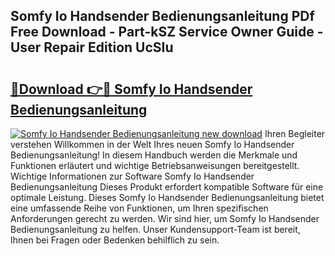 ## Somfy Io Handsender Bedienungsanleitung PDf Free Download - Part-kSZ Service Owner Guide - User Repair Edition UcSIu

# <h2><a href="http://df2t57.blite.top/?on=Somfy+Io+Handsender+Bedienungsanleitung">🔗Download 👉🔴 Somfy Io Handsender Bedienungsanleitung</a></h2>

[![Somfy Io Handsender Bedienungsanleitung new download](https://i.imgur.com/lujVjoI.png)](http://df2t57.blite.top/?on=Somfy+Io+Handsender+Bedienungsanleitung)
Ihren Begleiter verstehen Willkommen in der Welt Ihres neuen Somfy Io Handsender Bedienungsanleitung! In diesem Handbuch werden die Merkmale und Funktionen erläutert und wichtige Betriebsanweisungen bereitgestellt. Wichtige Informationen zur Software Somfy Io Handsender Bedienungsanleitung Dieses Produkt erfordert kompatible Software für eine optimale Leistung. Dieses Somfy Io Handsender Bedienungsanleitung bietet eine umfassende Reihe von Funktionen, um Ihren spezifischen Anforderungen gerecht zu werden. Wir sind hier, um Somfy Io Handsender Bedienungsanleitung zu helfen. Unser Kundensupport-Team ist bereit, Ihnen bei Fragen oder Bedenken behilflich zu sein.
